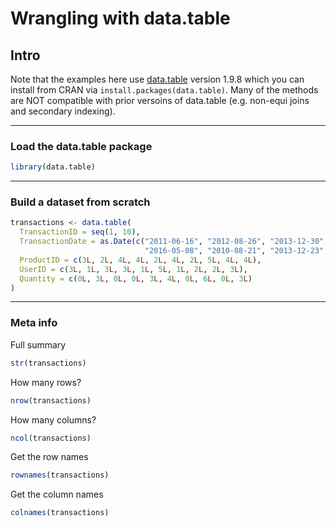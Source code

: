 # Wrangling with data.table

## Intro
Note that the examples here use [data.table](https://github.com/Rdatatable/data.table) version 1.9.8 which you can install from CRAN via `install.packages(data.table)`.  Many of the methods are NOT compatible with prior versoins of data.table (e.g. non-equi joins and secondary indexing).

---

### Load the data.table package
```r
library(data.table)
```

---

### Build a dataset from scratch
```r
transactions <- data.table(
  TransactionID = seq(1, 10),
  TransactionDate = as.Date(c("2011-06-16", "2012-08-26", "2013-12-30", "2011-05-26", "2014-04-24", 
                              "2016-05-08", "2010-08-21", "2013-12-23", "2013-06-06", "2015-04-24")),
  ProductID = c(3L, 2L, 4L, 4L, 2L, 4L, 2L, 5L, 4L, 4L), 
  UserID = c(3L, 1L, 3L, 3L, 1L, 5L, 1L, 2L, 2L, 3L), 
  Quantity = c(0L, 3L, 0L, 0L, 3L, 4L, 0L, 6L, 0L, 3L)
)
```

---

### Meta info

Full summary
```r
str(transactions)
```

How many rows?
```r
nrow(transactions)
```

How many columns?
```r
ncol(transactions)
```

Get the row names
```r
rownames(transactions)
```

Get the column names
```r
colnames(transactions)
```
